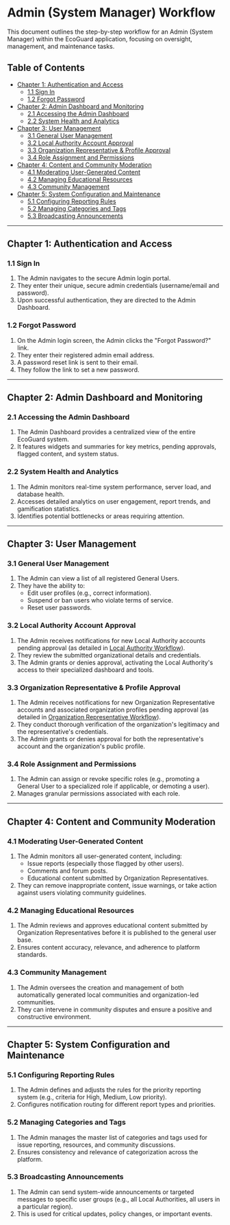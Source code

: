 # Admin (System Manager) Workflow

This document outlines the step-by-step workflow for an Admin (System Manager) within the EcoGuard application, focusing on oversight, management, and maintenance tasks.

## Table of Contents
- [Chapter 1: Authentication and Access](#chapter-1-authentication-and-access)
  - [1.1 Sign In](#11-sign-in)
  - [1.2 Forgot Password](#12-forgot-password)
- [Chapter 2: Admin Dashboard and Monitoring](#chapter-2-admin-dashboard-and-monitoring)
  - [2.1 Accessing the Admin Dashboard](#21-accessing-the-admin-dashboard)
  - [2.2 System Health and Analytics](#22-system-health-and-analytics)
- [Chapter 3: User Management](#chapter-3-user-management)
  - [3.1 General User Management](#31-general-user-management)
  - [3.2 Local Authority Account Approval](#32-local-authority-account-approval)
  - [3.3 Organization Representative & Profile Approval](#33-organization-representative--profile-approval)
  - [3.4 Role Assignment and Permissions](#34-role-assignment-and-permissions)
- [Chapter 4: Content and Community Moderation](#chapter-4-content-and-community-moderation)
  - [4.1 Moderating User-Generated Content](#41-moderating-user-generated-content)
  - [4.2 Managing Educational Resources](#42-managing-educational-resources)
  - [4.3 Community Management](#43-community-management)
- [Chapter 5: System Configuration and Maintenance](#chapter-5-system-configuration-and-maintenance)
  - [5.1 Configuring Reporting Rules](#51-configuring-reporting-rules)
  - [5.2 Managing Categories and Tags](#52-managing-categories-and-tags)
  - [5.3 Broadcasting Announcements](#53-broadcasting-announcements)

---

## Chapter 1: Authentication and Access

### 1.1 Sign In
1.  The Admin navigates to the secure Admin login portal.
2.  They enter their unique, secure admin credentials (username/email and password).
3.  Upon successful authentication, they are directed to the Admin Dashboard.

### 1.2 Forgot Password
1.  On the Admin login screen, the Admin clicks the "Forgot Password?" link.
2.  They enter their registered admin email address.
3.  A password reset link is sent to their email.
4.  They follow the link to set a new password.

---

## Chapter 2: Admin Dashboard and Monitoring

### 2.1 Accessing the Admin Dashboard
1.  The Admin Dashboard provides a centralized view of the entire EcoGuard system.
2.  It features widgets and summaries for key metrics, pending approvals, flagged content, and system status.

### 2.2 System Health and Analytics
1.  The Admin monitors real-time system performance, server load, and database health.
2.  Accesses detailed analytics on user engagement, report trends, and gamification statistics.
3.  Identifies potential bottlenecks or areas requiring attention.

---

## Chapter 3: User Management

### 3.1 General User Management
1.  The Admin can view a list of all registered General Users.
2.  They have the ability to:
    -   Edit user profiles (e.g., correct information).
    -   Suspend or ban users who violate terms of service.
    -   Reset user passwords.

### 3.2 Local Authority Account Approval
1.  The Admin receives notifications for new Local Authority accounts pending approval (as detailed in [Local Authority Workflow](../workflow/local-authority-workflow.md)).
2.  They review the submitted organizational details and credentials.
3.  The Admin grants or denies approval, activating the Local Authority's access to their specialized dashboard and tools.

### 3.3 Organization Representative & Profile Approval
1.  The Admin receives notifications for new Organization Representative accounts and associated organization profiles pending approval (as detailed in [Organization Representative Workflow](../workflow/organization-rep-workflow.md)).
2.  They conduct thorough verification of the organization's legitimacy and the representative's credentials.
3.  The Admin grants or denies approval for both the representative's account and the organization's public profile.

### 3.4 Role Assignment and Permissions
1.  The Admin can assign or revoke specific roles (e.g., promoting a General User to a specialized role if applicable, or demoting a user).
2.  Manages granular permissions associated with each role.

---

## Chapter 4: Content and Community Moderation

### 4.1 Moderating User-Generated Content
1.  The Admin monitors all user-generated content, including:
    -   Issue reports (especially those flagged by other users).
    -   Comments and forum posts.
    -   Educational content submitted by Organization Representatives.
2.  They can remove inappropriate content, issue warnings, or take action against users violating community guidelines.

### 4.2 Managing Educational Resources
1.  The Admin reviews and approves educational content submitted by Organization Representatives before it is published to the general user base.
2.  Ensures content accuracy, relevance, and adherence to platform standards.

### 4.3 Community Management
1.  The Admin oversees the creation and management of both automatically generated local communities and organization-led communities.
2.  They can intervene in community disputes and ensure a positive and constructive environment.

---

## Chapter 5: System Configuration and Maintenance

### 5.1 Configuring Reporting Rules
1.  The Admin defines and adjusts the rules for the priority reporting system (e.g., criteria for High, Medium, Low priority).
2.  Configures notification routing for different report types and priorities.

### 5.2 Managing Categories and Tags
1.  The Admin manages the master list of categories and tags used for issue reporting, resources, and community discussions.
2.  Ensures consistency and relevance of categorization across the platform.

### 5.3 Broadcasting Announcements
1.  The Admin can send system-wide announcements or targeted messages to specific user groups (e.g., all Local Authorities, all users in a particular region).
2.  This is used for critical updates, policy changes, or important events.